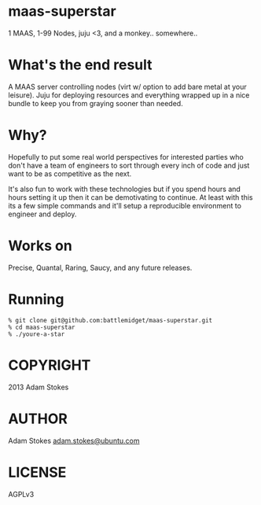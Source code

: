 # maas-superstar

1 MAAS, 1-99 Nodes, juju <3, and a monkey.. somewhere..

# What's the end result

A MAAS server controlling nodes (virt w/ option to add bare metal at
your leisure). Juju for deploying resources and everything wrapped up
in a nice bundle to keep you from graying sooner than needed.

# Why?

Hopefully to put some real world perspectives for interested parties
who don't have a team of engineers to sort through every inch of code
and just want to be as competitive as the next.

It's also fun to work with these technologies but if you spend hours
and hours setting it up then it can be demotivating to continue. At
least with this its a few simple commands and it'll setup a
reproducible environment to engineer and deploy.

# Works on

Precise, Quantal, Raring, Saucy, and any future releases.

# Running

```
% git clone git@github.com:battlemidget/maas-superstar.git
% cd maas-superstar
% ./youre-a-star
```

# COPYRIGHT

2013 Adam Stokes

# AUTHOR

Adam Stokes <adam.stokes@ubuntu.com>

# LICENSE

AGPLv3
